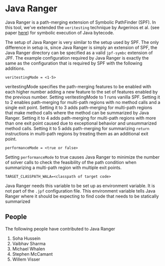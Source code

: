 # Java Ranger
Java Ranger is a path-merging extension of Symbolic PathFinder (SPF). In this tool, we've extended the `veritesting` technique by Avgerinos et al. (see paper [here](https://users.ece.cmu.edu/~aavgerin/papers/veritesting-icse-2014.pdf)) for symbolic execution of Java bytecode. 

The setup of Java Ranger is very similar to the setup used by SPF. The only difference  in  setup  is,  since Java Ranger is  simply  an  extension  of  SPF,  the Java Ranger directory can be specified as a valid `jpf-symbc` extension of JPF. The example configuration required by Java Ranger is exactly the same as the configuration that is required by SPF with the following additions.

`veritestingMode = <1-5>`
 
veritestingMode specifies the path-merging features to be enabled with each higher number adding a new feature to the set of features enabled by the previous number. Setting veritestingMode to 1 runs vanilla SPF. Setting it to 2 enables path-merging for multi-path regions with no method calls and a single exit point. Setting it to 3 adds path-merging for multi-path regions that make method calls where the method can be summarized by Java Ranger. Setting it to 4 adds path-merging  for  multi-path  regions  with  more  than  one  exit  point  caused  due  to exceptional behavior and unsummarized method calls. Setting it to 5 adds path-merging for summarizing  `return` instructions in multi-path regions by treating them as an additional exit point.

`performanceMode = <true or false>`

Setting `performanceMode` to true causes Java Ranger to minimize the number of solver calls to check the feasibility of the path condition when summarizing a multi-path region with multiple exit points.

`TARGET_CLASSPATH_WALA=<classpath of target code>`

Java Ranger needs this variable to be set up as environment variable. It is not part of the `.jpf` configuration file. This environment variable tells Java Ranger where it should be expecting to find code that needs to be statically summarized

## People
The following people have contributed to Java Ranger
1. Soha Hussein
2. Vaibhav Sharma
3. Michael Whalen
4. Stephen McCamant
5. Willem Visser
